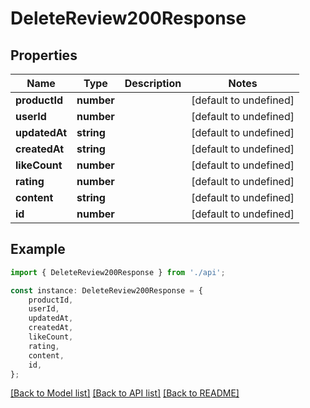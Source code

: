 # DeleteReview200Response


## Properties

Name | Type | Description | Notes
------------ | ------------- | ------------- | -------------
**productId** | **number** |  | [default to undefined]
**userId** | **number** |  | [default to undefined]
**updatedAt** | **string** |  | [default to undefined]
**createdAt** | **string** |  | [default to undefined]
**likeCount** | **number** |  | [default to undefined]
**rating** | **number** |  | [default to undefined]
**content** | **string** |  | [default to undefined]
**id** | **number** |  | [default to undefined]

## Example

```typescript
import { DeleteReview200Response } from './api';

const instance: DeleteReview200Response = {
    productId,
    userId,
    updatedAt,
    createdAt,
    likeCount,
    rating,
    content,
    id,
};
```

[[Back to Model list]](../README.md#documentation-for-models) [[Back to API list]](../README.md#documentation-for-api-endpoints) [[Back to README]](../README.md)
